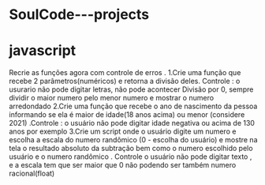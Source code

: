 # SoulCode---projects

# javascript

Recrie as funções agora com controle de erros .
1.Crie uma função que recebe 2 parâmetros(numéricos) e retorna a divisão deles. Controle : o usurario não pode digitar letras, não pode acontecer Divisão por 0, sempre dividir o maior numero pelo menor numero e mostrar o numero arredondado
2.Crie uma função que recebe o ano de nascimento da pessoa informando se ela é maior de idade(18 anos acima) ou menor (considere 2021) .Controle : o usuário não pode digitar idade negativa ou acima de 130 anos por exemplo
3.Crie um script onde o usuário digite um numero e escolha a escala do numero randômico (0 - escolha do usuário) e mostre na tela o resultado absoluto da subtração bem como o numero escolhido pelo usuário e o numero randômico . Controle o usuário não pode digitar texto , e a escala tem que ser maior que 0 não podendo ser também numero racional(float)